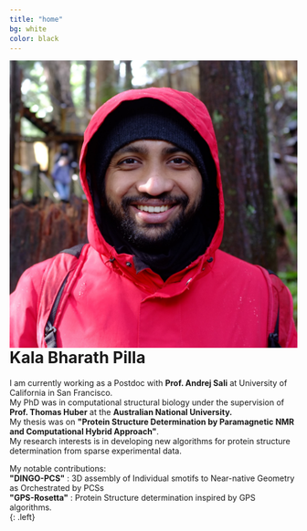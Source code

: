 ```yaml
---
title: "home"
bg: white
color: black
---
```


<img align="left" src="img/DSCF4288.JPG">


# Kala Bharath Pilla 

I am currently working as a Postdoc with  **Prof. Andrej Sali** at University of California in San Francisco. <br>
My PhD was in computational structural biology under the supervision of **Prof. Thomas Huber** at the **Australian National University.** <br>
My thesis was on **"Protein Structure Determination by Paramagnetic NMR and Computational Hybrid Approach"**.<br>
My research interests is in developing new algorithms for protein structure determination from sparse experimental data.<br> 

My notable contributions:<br>
**"DINGO-PCS"** : 3D assembly of Individual smotifs to Near-native Geometry as Orchestrated by PCSs<br>
**"GPS-Rosetta"** : Protein Structure determination inspired by GPS algorithms.<br>{: .left}